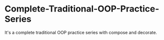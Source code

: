 # Complete-Traditional-OOP-Practice-Series
It's a complete traditional OOP practice series with compose and decorate.
